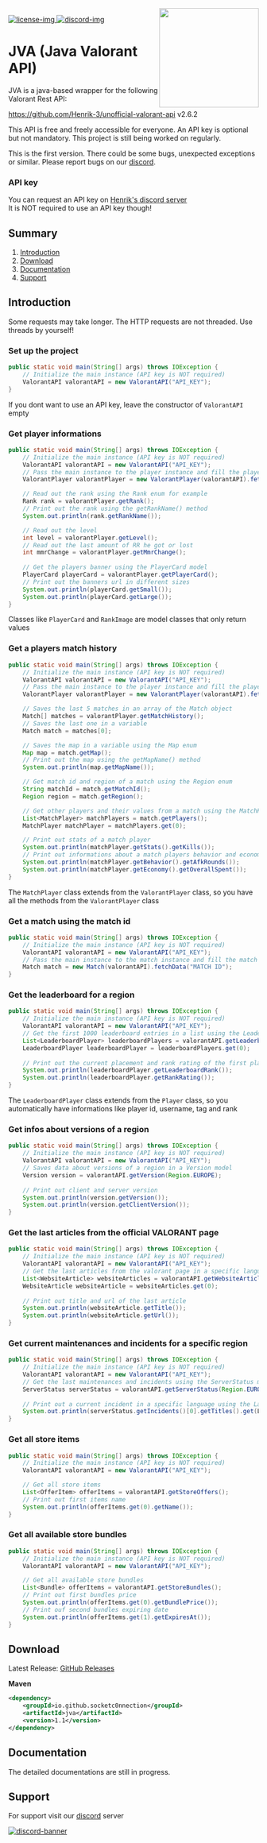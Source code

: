 [discord]: https://discord.gg/r8sxjdgHxr
[license]: https://github.com/SocketC0nnection/JVA/tree/master/LICENSE
[discord-img]: https://discordapp.com/api/guilds/1087072997736714310/widget.png
[discord-banner]: https://discordapp.com/api/guilds/1087072997736714310/widget.png?style=banner2
[license-img]: https://img.shields.io/badge/License-Apache%202.0-white.svg

<img align="right" src="https://i.ibb.co/HBw4Bxw/Untitled-Design.png" height="200" width="200">

[ ![license-img][] ][license]
[ ![discord-img][] ][discord]


# JVA (Java Valorant API)

JVA is a java-based wrapper for the following Valorant Rest API:

https://github.com/Henrik-3/unofficial-valorant-api v2.6.2

This API is free and freely accessible for everyone. An API key is optional but not mandatory. This project is still being worked on regularly.

This is the first version. There could be some bugs, unexpected exceptions or similar. Please report bugs on our [discord].

### API key

You can request an API key on [Henrik's discord server](https://discord.com/invite/X3GaVkX2YN) <br> It is NOT required to use an API key though!

## Summary

1. [Introduction](#introduction)
2. [Download](#download)
3. [Documentation](#documentation)
4. [Support](#support)

## Introduction

Some requests may take longer. The HTTP requests are not threaded. Use threads by yourself!

### Set up the project

```java
public static void main(String[] args) throws IOException {
    // Initialize the main instance (API key is NOT required)
    ValorantAPI valorantAPI = new ValorantAPI("API_KEY");
}
```
If you dont want to use an API key, leave the constructor of `ValorantAPI` empty

### Get player informations

```java
public static void main(String[] args) throws IOException {
    // Initialize the main instance (API key is NOT required)
    ValorantAPI valorantAPI = new ValorantAPI("API_KEY");
    // Pass the main instance to the player instance and fill the player with an username and tag or riot id
    ValorantPlayer valorantPlayer = new ValorantPlayer(valorantAPI).fetchData("USERNAME", "TAG");

    // Read out the rank using the Rank enum for example
    Rank rank = valorantPlayer.getRank();
    // Print out the rank using the getRankName() method
    System.out.println(rank.getRankName());

    // Read out the level
    int level = valorantPlayer.getLevel();
    // Read out the last amount of RR he got or lost
    int mmrChange = valorantPlayer.getMmrChange();
        
    // Get the players banner using the PlayerCard model
    PlayerCard playerCard = valorantPlayer.getPlayerCard();
    // Print out the banners url in different sizes
    System.out.println(playerCard.getSmall());
    System.out.println(playerCard.getLarge());
}
```

Classes like `PlayerCard` and `RankImage` are model classes that only return values

### Get a players match history

```java
public static void main(String[] args) throws IOException {
    // Initialize the main instance (API key is NOT required)
    ValorantAPI valorantAPI = new ValorantAPI("API_KEY");
    // Pass the main instance to the player instance and fill the player with an username and tag or riot id
    ValorantPlayer valorantPlayer = new ValorantPlayer(valorantAPI).fetchData("USERNAME", "TAG");

    // Saves the last 5 matches in an array of the Match object
    Match[] matches = valorantPlayer.getMatchHistory();
    // Saves the last one in a variable
    Match match = matches[0];

    // Saves the map in a variable using the Map enum
    Map map = match.getMap();
    // Print out the map using the getMapName() method
    System.out.println(map.getMapName());

    // Get match id and region of a match using the Region enum
    String matchId = match.getMatchId();
    Region region = match.getRegion();

    // Get other players and their values from a match using the MatchPlayer instances
    List<MatchPlayer> matchPlayers = match.getPlayers();
    MatchPlayer matchPlayer = matchPlayers.get(0);

    // Print out stats of a match player
    System.out.println(matchPlayer.getStats().getKills());
    // Print out informations about a match players behavior and economy
    System.out.println(matchPlayer.getBehavior().getAfkRounds());
    System.out.println(matchPlayer.getEconomy().getOverallSpent());
}
```

The `MatchPlayer` class extends from the `ValorantPlayer` class, so you have all the methods from the `ValorantPlayer` class

### Get a match using the match id

```java
public static void main(String[] args) throws IOException {
    // Initialize the main instance (API key is NOT required)
    ValorantAPI valorantAPI = new ValorantAPI("API_KEY");
    // Pass the main instance to the match instance and fill the match with a match id
    Match match = new Match(valorantAPI).fetchData("MATCH ID");
}
```

### Get the leaderboard for a region

```java
public static void main(String[] args) throws IOException {
    // Initialize the main instance (API key is NOT required)
    ValorantAPI valorantAPI = new ValorantAPI("API_KEY");
    // Get the first 1000 leaderboard entries in a list using the Leaderboard class
    List<LeaderboardPlayer> leaderboardPlayers = valorantAPI.getLeaderboard(Region.EUROPE);
    LeaderboardPlayer leaderboardPlayer = leaderboardPlayers.get(0);
        
    // Print out the current placement and rank rating of the first player
    System.out.println(leaderboardPlayer.getLeaderboardRank());
    System.out.println(leaderboardPlayer.getRankRating());
}
```

The `LeaderboardPlayer` class extends from the `Player` class, so you automatically have informations like player id, username, tag and rank

### Get infos about versions of a region

```java
public static void main(String[] args) throws IOException {
    // Initialize the main instance (API key is NOT required)
    ValorantAPI valorantAPI = new ValorantAPI("API_KEY");
    // Saves data about versions of a region in a Version model
    Version version = valorantAPI.getVersion(Region.EUROPE);
        
    // Print out client and server version
    System.out.println(version.getVersion());
    System.out.println(version.getClientVersion());
}
```

### Get the last articles from the official VALORANT page

```java
public static void main(String[] args) throws IOException {
    // Initialize the main instance (API key is NOT required)
    ValorantAPI valorantAPI = new ValorantAPI("API_KEY");
    // Get the last articles from the valorant page in a specific language using the Language enu
    List<WebsiteArticle> websiteArticles = valorantAPI.getWebsiteArticles(Language.ENGLISH);
    WebsiteArticle websiteArticle = websiteArticles.get(0);
        
    // Print out title and url of the last article
    System.out.println(websiteArticle.getTitle());
    System.out.println(websiteArticle.getUrl());
}
```

### Get current maintenances and incidents for a specific region

```java
public static void main(String[] args) throws IOException {
    // Initialize the main instance (API key is NOT required)
    ValorantAPI valorantAPI = new ValorantAPI("API_KEY");
    // Get the last maintenances and incidents using the ServerStatus model
    ServerStatus serverStatus = valorantAPI.getServerStatus(Region.EUROPE);
        
    // Print out a current incident in a specific language using the Language enum
    System.out.println(serverStatus.getIncidents()[0].getTitles().get(Language.ENGLISH));
}
```

### Get all store items

```java
public static void main(String[] args) throws IOException {
    // Initialize the main instance (API key is NOT required)
    ValorantAPI valorantAPI = new ValorantAPI("API_KEY");

    // Get all store items
    List<OfferItem> offerItems = valorantAPI.getStoreOffers();
    // Print out first items name
    System.out.println(offerItems.get(0).getName());
}
```

### Get all available store bundles

```java
public static void main(String[] args) throws IOException {
    // Initialize the main instance (API key is NOT required)
    ValorantAPI valorantAPI = new ValorantAPI("API_KEY");

    // Get all available store bundles
    List<Bundle> offerItems = valorantAPI.getStoreBundles();
    // Print out first bundles price
    System.out.println(offerItems.get(0).getBundlePrice());
    // Print ouf second bundles expiring date
    System.out.println(offerItems.get(1).getExpiresAt());
}
```

## Download

Latest Release: [GitHub Releases](https://github.com/SocketC0nnection/JVA/releases/latest)

**Maven**
```xml
<dependency>
    <groupId>io.github.socketc0nnection</groupId>
    <artifactId>jva</artifactId>
    <version>1.1</version>
</dependency>
```

## Documentation

The detailed documentations are still in progress.

## Support

For support visit our [discord] server

[ ![discord-banner][] ][discord]
